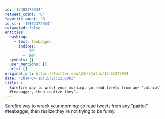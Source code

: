 ```yaml
---
id: '12402372934'
retweet_count: '0'
favorite_count: '0'
id_str: '12402372934'
retweeted: false
entities:
  hashtags:
    - text: teabagger
      indices:
        - '70'
        - '80'
  symbols: []
  user_mentions: []
  urls: []
original_url: https://twitter.com/jth/status/12402372934
date: '2010-04-18T15:20:22.000Z'
title: >-
  Surefire way to wreck your morning: go read tweets from any "patriot"
  #teabagger, then realize they'…
---
```


Surefire way to wreck your morning: go read tweets from any "patriot" #teabagger, then realize they're not trying to be funny.